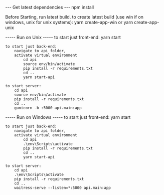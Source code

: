--- Get latest dependencies ---
    npm install


Before Starting, run latest build.
to create latest build (use win if on windows, unix for unix systems): 
    yarn create-app-win
    or
    yarn create-app-unix


----- Run on Unix -----
    to start just front-end:
        yarn start

    to start just back-end:
        navigate to api folder,
        activate virtual environment 
            cd api
            source env/bin/activate
            pip install -r requirements.txt
            cd ..
            yarn start-api

    to start server:
        cd api
        source env/bin/activate
        pip install -r requirements.txt
        cd ..
        gunicorn -b :5000 api.main:app



----- Run on Windows -----
    to start just front-end:
        yarn start

    to start just back-end:
        navigate to api folder,
        activate virtual environment 
            cd api
            .\env\Scripts\activate
            pip install -r requirements.txt
            cd ..
            yarn start-api

    to start server:
        cd api
        .\env\Scripts\activate
        pip install -r requirements.txt
        cd ..
        waitress-serve --listen=*:5000 api.main:app